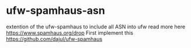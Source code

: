 # ufw-spamhaus-asn
extention of the ufw-spamhaus to include all ASN into ufw
read more here https://www.spamhaus.org/drop
First implement this https://github.com/dajul/ufw-spamhaus
